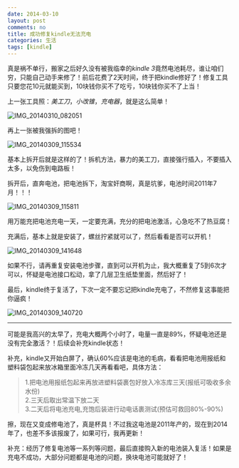 ```yaml
---
date: 2014-03-10
layout: post
comments: no
title: 成功修复kindle无法充电
categories: 生活
tags: [kindle]
---
```


真是祸不单行，搬家之后好久没有被我临幸的*kindle 3*竟然电池耗尽，谁让咱们穷，只能自己动手来修了！前后花费了2天时间，终于把kindle修好了！修复工具只要您花10元就能买到，10块钱你买不了吃亏，10块钱你买不了上当！

上一张工具照：*美工刀*，*小改锥*，*充电器*，就是这么简单！

![IMG_20140310_082051](/uploads/2014/03/IMG_20140310_082051.jpg)

再上一张被我强拆的图吧！

![IMG_20140309_115534](/uploads/2014/03/IMG_20140309_115534.jpg)

基本上拆开后就是这样的了！拆机方法，暴力的美工刀，直接强行插入，不要插入太多，以免伤到电路板！

拆开后，直奔电池，把电池拆下，淘宝奸商啊，真是坑爹，电池时间2011年7月！！！

![IMG_20140309_115811](/uploads/2014/03/IMG_20140309_115811.jpg)

用万能充把电池充电一天，一定要充满，充分的把电池激活，心急吃不了热豆腐！

充满后，基本上就是安装了，螺丝拧紧就可以了，然后看看是否可以开机！

![IMG_20140309_141648](/uploads/2014/03/IMG_20140309_141648.jpg)

如果不行，请再重复安装电池步骤，直到可以开机为止，我大概重复了5到6次才可以，怀疑是电池接口松动，拿了几层卫生纸垫里面，然后好了！

最后，kindle终于复活了，下次一定不要忘记把kindle充电了，不然修复这事能把你逼疯！

![IMG_20140309_140720](/uploads/2014/03/IMG_20140309_140720.jpg)

----

可能是我高兴的太早了，充电大概两个小时了，电量一直是89%，怀疑电池还是没有完全激活？！后续会补充kindle状态！

补充，kindle又开始白屏了，确认60%应该是电池的毛病，看看把电池用报纸和塑料袋包起来放冰箱里面冷冻几天再看看吧，具体方法：

> 1.把电池用报纸包起来再放进塑料袋裹包好放入冷冻库三天(报纸可吸收多余水份)   
> 2.三天后取出常温下放二天  
> 3.二天后将电池充电,充饱后装进行动电话裹测试(预估可救回80%-90%)   

擦，现在又变成修电池了，真是杯具！不过我这电池是2011年产的，现在到2014年了，也差不多该报废了，如果可行，我再更新！

补充：经历了修复电池等一系列等问题，最后直接购入新的电池装入复活！如果是充电不成功，大部分问题都是电池的问题，换块电池可能就好了！